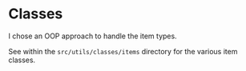 # Classes

I chose an OOP approach to handle the item types.

See within the `src/utils/classes/items` directory for the various item classes.